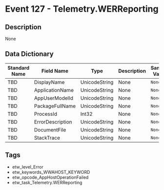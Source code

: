 # Event 127 - Telemetry.WERReporting

## Description
None

## Data Dictionary
|Standard Name|Field Name|Type|Description|Sample Value|
|---|---|---|---|---|
|TBD|DisplayName|UnicodeString|None|`None`|
|TBD|ApplicationName|UnicodeString|None|`None`|
|TBD|AppUserModelId|UnicodeString|None|`None`|
|TBD|PackageFullName|UnicodeString|None|`None`|
|TBD|ProcessId|Int32|None|`None`|
|TBD|ErrorDescription|UnicodeString|None|`None`|
|TBD|DocumentFile|UnicodeString|None|`None`|
|TBD|StackTrace|UnicodeString|None|`None`|

## Tags
* etw_level_Error
* etw_keywords_WWAHOST_KEYWORD
* etw_opcode_AppHostOperationFailed
* etw_task_Telemetry.WERReporting
